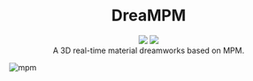 <h1 align="center">
  <br>DreaMPM<br>
</h1>
<div align="center">
<img src="https://img.shields.io/badge/build-passing-brightgreen"/>
<img src="https://img.shields.io/badge/Taichi-v1.6.0-blue"/>
</div>

<div align="center">
A 3D real-time material dreamworks based on MPM.
</div>

![mpm](https://github.com/Zhuohua-HUANG/DreaMPM/assets/71301342/28d8ed75-b2c8-4425-be47-dc82ecb2db01)
